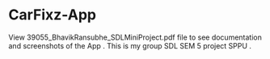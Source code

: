 # CarFixz-App

View 39055_BhavikRansubhe_SDLMiniProject.pdf file to see documentation and screenshots of the App .
This is my group SDL SEM 5 project SPPU . 
